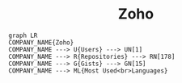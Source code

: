 <h1 align="center">Zoho</h1>

```mermaid
graph LR
COMPANY_NAME{Zoho}
COMPANY_NAME ---> U{Users} ---> UN[1]
COMPANY_NAME ---> R{Repositories} ---> RN[178]
COMPANY_NAME ---> G{Gists} ---> GN[15]
COMPANY_NAME ---> ML{Most Used<br>Languages}
```
